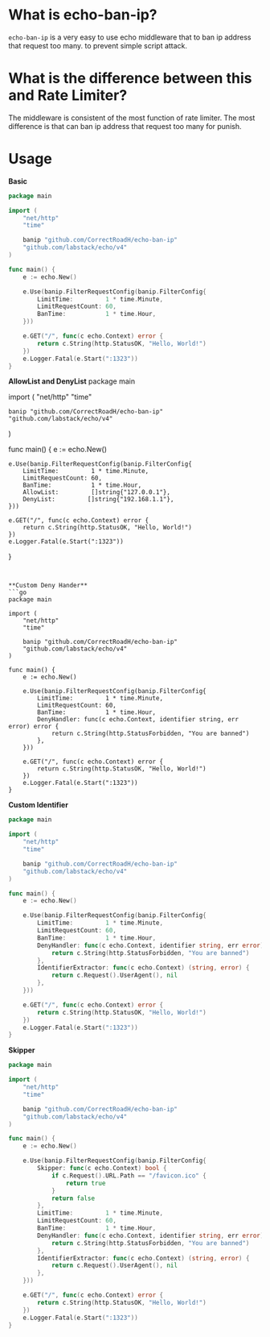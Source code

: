 # What is echo-ban-ip? 

`echo-ban-ip` is a very easy to use echo middleware that to ban ip address that request too many. to prevent simple script attack.


# What is the difference between this and Rate Limiter?

The middleware is consistent of the most function of rate limiter. The most difference is that can ban ip address that request too many for punish.

# Usage

**Basic**
```go
package main

import (
	"net/http"
	"time"

	banip "github.com/CorrectRoadH/echo-ban-ip"
	"github.com/labstack/echo/v4"
)

func main() {
	e := echo.New()

	e.Use(banip.FilterRequestConfig(banip.FilterConfig{
		LimitTime:         1 * time.Minute,
		LimitRequestCount: 60,
		BanTime:           1 * time.Hour,
	}))

	e.GET("/", func(c echo.Context) error {
		return c.String(http.StatusOK, "Hello, World!")
	})
	e.Logger.Fatal(e.Start(":1323"))
}
```

**AllowList and DenyList**
package main

import (
	"net/http"
	"time"

	banip "github.com/CorrectRoadH/echo-ban-ip"
	"github.com/labstack/echo/v4"
)

func main() {
	e := echo.New()

	e.Use(banip.FilterRequestConfig(banip.FilterConfig{
		LimitTime:         1 * time.Minute,
		LimitRequestCount: 60,
		BanTime:           1 * time.Hour,
		AllowList:         []string{"127.0.0.1"},
		DenyList:         []string{"192.168.1.1"},
	}))

	e.GET("/", func(c echo.Context) error {
		return c.String(http.StatusOK, "Hello, World!")
	})
	e.Logger.Fatal(e.Start(":1323"))
}

```


**Custom Deny Hander**
```go
package main

import (
	"net/http"
	"time"

	banip "github.com/CorrectRoadH/echo-ban-ip"
	"github.com/labstack/echo/v4"
)

func main() {
	e := echo.New()

	e.Use(banip.FilterRequestConfig(banip.FilterConfig{
		LimitTime:         1 * time.Minute,
		LimitRequestCount: 60,
		BanTime:           1 * time.Hour,
		DenyHandler: func(c echo.Context, identifier string, err error) error {
			return c.String(http.StatusForbidden, "You are banned")
		},
	}))

	e.GET("/", func(c echo.Context) error {
		return c.String(http.StatusOK, "Hello, World!")
	})
	e.Logger.Fatal(e.Start(":1323"))
}
```

**Custom Identifier**
```go
package main

import (
	"net/http"
	"time"

	banip "github.com/CorrectRoadH/echo-ban-ip"
	"github.com/labstack/echo/v4"
)

func main() {
	e := echo.New()

	e.Use(banip.FilterRequestConfig(banip.FilterConfig{
		LimitTime:         1 * time.Minute,
		LimitRequestCount: 60,
		BanTime:           1 * time.Hour,
		DenyHandler: func(c echo.Context, identifier string, err error) error {
			return c.String(http.StatusForbidden, "You are banned")
		},
		IdentifierExtractor: func(c echo.Context) (string, error) {
			return c.Request().UserAgent(), nil
		},
	}))

	e.GET("/", func(c echo.Context) error {
		return c.String(http.StatusOK, "Hello, World!")
	})
	e.Logger.Fatal(e.Start(":1323"))
}
```

**Skipper**
```go
package main

import (
	"net/http"
	"time"

	banip "github.com/CorrectRoadH/echo-ban-ip"
	"github.com/labstack/echo/v4"
)

func main() {
	e := echo.New()

	e.Use(banip.FilterRequestConfig(banip.FilterConfig{
		Skipper: func(c echo.Context) bool {
			if c.Request().URL.Path == "/favicon.ico" {
				return true
			}
			return false
		},
		LimitTime:         1 * time.Minute,
		LimitRequestCount: 60,
		BanTime:           1 * time.Hour,
		DenyHandler: func(c echo.Context, identifier string, err error) error {
			return c.String(http.StatusForbidden, "You are banned")
		},
		IdentifierExtractor: func(c echo.Context) (string, error) {
			return c.Request().UserAgent(), nil
		},
	}))

	e.GET("/", func(c echo.Context) error {
		return c.String(http.StatusOK, "Hello, World!")
	})
	e.Logger.Fatal(e.Start(":1323"))
}
```